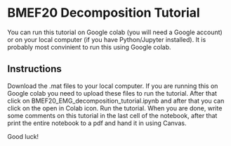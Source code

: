 # BMEF20 Decomposition Tutorial
You can run this tutorial on Google colab (you will need a Google account) or on your local computer (if you have Python/Jupyter installed). It is probably most convinient to run this using Google colab.
## Instructions
Download the .mat files to your local computer.
If you are running this on Google colab you need to upload these files to run the tutorial.
After that click on BMEF20_EMG_decomposition_tutorial.ipynb and after that you can click on the open in Colab icon. Run the tutorial. When you are done, write some comments on this tutorial in the last cell of the notebook, after that print the entire notebook to a pdf and hand it in using Canvas.

Good luck!
